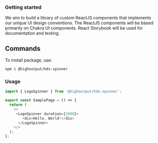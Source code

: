 ### Getting started

We aim to build a library of custom ReactJS components that implements our unique UI design conventions. The ReactJS components will be based primarily on Chakra UI components. React Storybook will be used for documentation and testing.

## Commands

To install package, use:

```bash
npm i @highoutput/hds-spinner
```

### Usage

```typescript
import { LogoSpinner } from '@highoutput/hds-spinner';

export const SamplePage = () => {
  return (
    <>
     <LogoSpinner duration={3000}>
        <div>Hello, World!</div>
      </LogoSpinner>
    </>
  );
};
```
